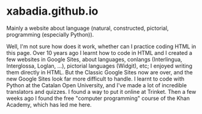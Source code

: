 # xabadia.github.io
Mainly a website about language (natural, constructed, pictorial, programming (especially Python)).

Well, I'm not sure how does it work, whether can I practice coding HTML in this page. Over 10 years ago I learnt how to code in HTML and I created a few websites in Google Sites, about languages, conlangs (Interlingua, Interglossa, Loglan, ...), pictorial languages (Widgit), etc; I enjoyed writing them directly in HTML. But the Classic Google Sites now are over, and the new Google Sites look far more difficult to handle.
I learnt to code with Python at the Catalan Open University, and I've made a lot of incredible translators and quizzes. I found a way to put it online at Trinket. 
Then a few weeks ago I found the free "computer programming" course of the Khan Academy, which has led me here.

